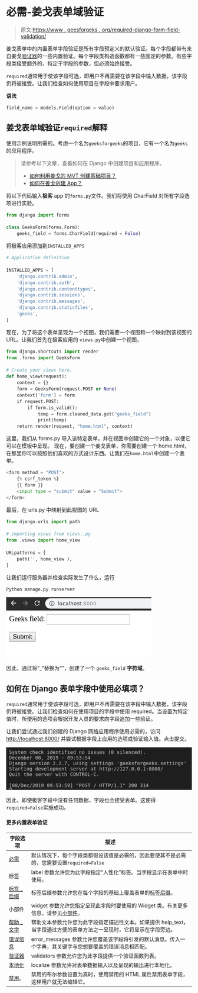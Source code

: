 # 必需-姜戈表单域验证

> 原文:[https://www . geesforgeks . org/required-django-form-field-validation/](https://www.geeksforgeeks.org/required-django-form-field-validation/)

姜戈表单中的内置表单字段验证是所有字段预定义的默认验证。每个字段都带有来自姜戈[验证器](https://docs.djangoproject.com/en/2.2/ref/validators/)的一些内置验证。每个字段类构造函数都有一些固定的参数。有些字段类接受额外的、特定于字段的参数，但必须始终接受。

`required`通常用于使该字段可选，即用户不再需要在该字段中输入数据，该字段仍将被接受。让我们检查如何使用项目在字段中要求用户。

**语法**

```py
field_name = models.Field(option = value)
```

## 姜戈表单域验证`required`解释

使用示例说明所需的。考虑一个名为`geeksforgeeks`的项目，它有一个名为`geeks`的应用程序。

> 请参考以下文章，查看如何在 Django 中创建项目和应用程序。
> 
> *   [如何利用姜戈的 MVT 创建基础项目？](https://www.geeksforgeeks.org/how-to-create-a-basic-project-using-mvt-in-django/)
> *   [如何在姜戈创建 App？](https://www.geeksforgeeks.org/how-to-create-an-app-in-django/)

将以下代码输入**极客** app 的`forms.py`文件。我们将使用 CharField 对所有字段选项进行实验。

```py
from django import forms

class GeeksForm(forms.Form):
    geeks_field = forms.CharField(required = False)
```

将极客应用添加到`INSTALLED_APPS`

```py
# Application definition

INSTALLED_APPS = [
    'django.contrib.admin',
    'django.contrib.auth',
    'django.contrib.contenttypes',
    'django.contrib.sessions',
    'django.contrib.messages',
    'django.contrib.staticfiles',
    'geeks',
]
```

现在，为了将这个表单呈现为一个视图，我们需要一个视图和一个映射到该视图的 URL。让我们首先在极客应用的 `views.py`中创建一个视图，

```py
from django.shortcuts import render
from .forms import GeeksForm

# Create your views here.
def home_view(request):
    context = {}
    form = GeeksForm(request.POST or None)
    context['form'] = form
    if request.POST:
        if form.is_valid():
            temp = form.cleaned_data.get("geeks_field")
            print(temp)
    return render(request, "home.html", context)
```

这里，我们从 forms.py 导入该特定表单，并在视图中创建它的一个对象，以便它可以在模板中呈现。
现在，要创建一个姜戈表单，你需要创建一个 home.html，在那里你可以按照他们喜欢的方式设计东西。让我们在`home.html`中创建一个表单。

```py
<form method = "POST">
    {% csrf_token %}
    {{ form }}
    <input type = "submit" value = "Submit">
</form>
```

最后，在 urls.py 中映射到此视图的 URL

```py
from django.urls import path

# importing views from views..py
from .views import home_view

URLpatterns = [
    path('', home_view ),
]
```

让我们运行服务器并检查实际发生了什么，运行

```py
Python manage.py runserver
```

![django-form-validations](img/1e2764a04375357aec2fd225ef962459.png)

因此，通过将“_”替换为“”，创建了一个 `geeks_field` **字符域**。

## 如何在 Django 表单字段中使用必填项？

`required`通常用于使该字段可选，即用户不再需要在该字段中输入数据，该字段仍将被接受。让我们检查如何在使用项目的字段中使用 required。当设置为特定值时，所使用的选项会根据开发人员的要求向字段追加一些验证。

让我们尝试通过我们创建的 Django 网络应用程序使用必需的，访问 [http://localhost:8000/](http://localhost:8000/) 并尝试根据字段上应用的选项或验证输入值。点击提交。

![django-forms-required-validation](img/d6c7fce0b679ad8bbba5055d3adce8db.png)

因此，即使极客字段中没有任何数据，字段也会接受表单。这使得`required=False`实施成功。

#### 更多内置表单验证

| 字段选项 | 描述 |
| --- | --- |
| [必需](https://www.geeksforgeeks.org/required-django-form-field-validation/) | 默认情况下，每个字段类都假设该值是必需的，因此要使其不是必需的，您需要设置`required=False` |
| 标签 | label 参数允许您为此字段指定“人性化”标签。当字段显示在表单中时使用。 |
| [标签 _ 后缀](https://www.geeksforgeeks.org/label-django-form-field-validation/) | 标签后缀参数允许您在每个字段的基础上覆盖表单的[标签后缀](https://docs.djangoproject.com/en/2.2/ref/forms/fields/#label-suffix)。 |
| 小部件 | widget 参数允许您指定呈现此字段时要使用的 Widget 类。有关更多信息，请参见[小部件](https://docs.djangoproject.com/en/2.2/ref/forms/widgets/)。 |
| [帮助 _ 文字](https://www.geeksforgeeks.org/help_text-django-form-field-validation/) | 帮助文本参数允许您为此字段指定描述性文本。如果提供 help_text，当字段通过方便的表单方法之一呈现时，它将显示在字段旁边。 |
| [错误信息](https://www.geeksforgeeks.org/error_messages-django-form-field-validation/) | error_messages 参数允许您覆盖该字段将引发的默认消息。传入一个字典，其关键字与您想要覆盖的错误消息相匹配。 |
| [验证器](https://www.geeksforgeeks.org/django-form-field-custom-widgets/) | validators 参数允许您为此字段提供一个验证函数列表。 |
| [本地化](http://localize) | localize 参数允许对表单数据输入以及呈现的输出进行本地化。 |
| [禁用](https://www.geeksforgeeks.org/disabled-django-form-field-validation/)。 | 禁用的布尔参数设置为真时，使用禁用的 HTML 属性禁用表单字段，这样用户就无法编辑它。 |